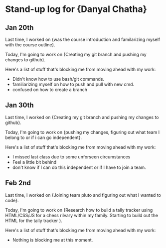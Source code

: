 # Stand-up log for {Danyal Chatha}

## Jan 20th

Last time, I worked on {was the course introduction and familarizing myself with the course outline}.

Today, I'm going to work on {Creating my git branch and pushing my changes to github}.

Here's a list of stuff that's blocking me from moving ahead with my work:

- Didn't know how to use bash/git commands.
- familiarizing myself on how to push and pull with new cmd.
- confused on how to create a branch

## Jan 30th

Last time, I worked on {Creating my git branch and pushing my changes to github}.

Today, I'm going to work on {pushing my changes, figuring out what team I belong to or if i can go independent}.

Here's a list of stuff that's blocking me from moving ahead with my work:

- I missed last class due to some unforseen circumstances
- Feel a little bit behind
- don't know if I can do this independent or if I have to join a team.

## Feb 2nd

Last time, I worked on {Joining team pluto and figuring out what I wanted to code}.

Today, I'm going to work on {Research how to build a tally tracker using HTML/CSS/JS for a chess rilvary within my family. Starting to build out the HTML for the tally tracker }.

Here's a list of stuff that's blocking me from moving ahead with my work:

- Nothing is blocking me at this moment.
 
 
